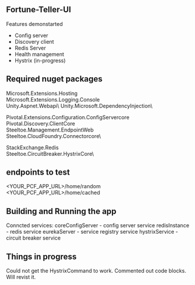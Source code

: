 ## Fortune-Teller-UI

Features demonstarted 

* Config server
* Discovery client
* Redis Server
* Health management
* Hystrix (in-progress)



 ## Required nuget packages

Microsoft.Extensions.Hosting\
Microsoft.Extensions.Logging.Console\
Unity.Aspnet.Webapi\ 
Unity.Microsoft.DependencyInjection\

Pivotal.Extensions.Configuration.ConfigServercore\
Pivotal.Discovery.ClientCore\
Steeltoe.Management.EndpointWeb\
Steeltoe.CloudFoundry.Connectorcore\

StackExchange.Redis\
Steeltoe.CircuitBreaker.HystrixCore\



## endpoints to test 

<YOUR_PCF_APP_URL>/home/random
<YOUR_PCF_APP_URL>/home/cached


## Building and Running the app

Conncted services:
coreConfigServer    -   config server service
redisInstance       -   redis service 
eurekaServer        -   service registry service
hystrixService      -   circuit breaker service

## Things in progress
Could not get the HystrixCommand to work. Commented out code blocks. Will revist it.
